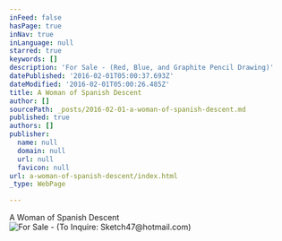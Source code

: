 ```yaml
---
inFeed: false
hasPage: true
inNav: true
inLanguage: null
starred: true
keywords: []
description: 'For Sale - (Red, Blue, and Graphite Pencil Drawing)'
datePublished: '2016-02-01T05:00:37.693Z'
dateModified: '2016-02-01T05:00:26.485Z'
title: A Woman of Spanish Descent
author: []
sourcePath: _posts/2016-02-01-a-woman-of-spanish-descent.md
published: true
authors: []
publisher:
  name: null
  domain: null
  url: null
  favicon: null
url: a-woman-of-spanish-descent/index.html
_type: WebPage

---
```

A Woman of Spanish Descent
![For Sale - (To Inquire:  Sketch47@hotmail.com)](https://s3-us-west-2.amazonaws.com/the-grid-img/p/546804688f178375642589f224f14d903a237db4.jpg)